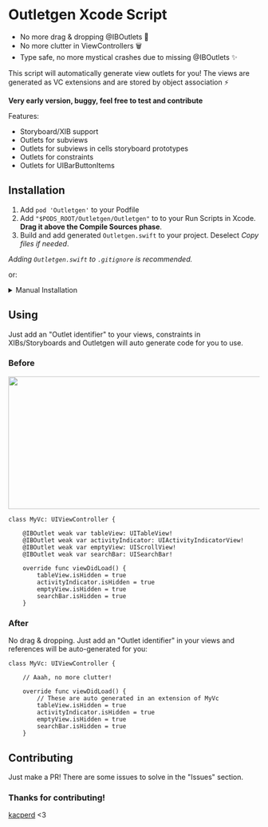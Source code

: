 
# Outletgen Xcode Script

- No more drag & dropping @IBOutlets 🙌
- No more clutter in ViewControllers 🗑
- Type safe, no more mystical crashes due to missing @IBOutlets ✨

This script will automatically generate view outlets for you! The views are generated as VC extensions and are stored by object association ⚡️

**Very early version, buggy, feel free to test and contribute**

Features:

- Storyboard/XIB support
- Outlets for subviews
- Outlets for subviews in cells storyboard prototypes
- Outlets for constraints
- Outlets for UIBarButtonItems

## Installation

1. Add `pod 'Outletgen'` to your Podfile 
2. Add `"$PODS_ROOT/Outletgen/Outletgen"` to to your Run Scripts in Xcode. **Drag it above the Compile Sources phase**.
3. Build and add generated `Outletgen.swift` to your project. Deselect *Copy files if needed*.

*Adding `Outletgen.swift` to `.gitignore` is recommended.*

or:

<details><summary>Manual Installation</summary>
<p>

1. Drag & Drop `Outletgen` to your project folder.
2. Add `"$SRCROOT/Outletgen"` to your Run Scripts in Xcode. **Drag it above the Compile Sources phase**.is
3. Build and add generated `Outletgen.swift` to your project. Deselect *Copy files if needed*.

</p>
</details>

## Using

Just add an "Outlet identifier" to your views, constraints in XIBs/Storyboards and Outletgen will auto generate code for you to use.

### Before

<p align="center">
<img src="https://i.stack.imgur.com/UBBCs.png" height="266" width="513">
</p>

```
class MyVc: UIViewController {
    
    @IBOutlet weak var tableView: UITableView!
    @IBOutlet weak var activityIndicator: UIActivityIndicatorView!
    @IBOutlet weak var emptyView: UIScrollView!
    @IBOutlet weak var searchBar: UISearchBar!
   
    override func viewDidLoad() {
        tableView.isHidden = true
        activityIndicator.isHidden = true
        emptyView.isHidden = true
        searchBar.isHidden = true
    }
```

### After

No drag & dropping. Just add an "Outlet identifier" in your views and references will be auto-generated for you:

```
class MyVc: UIViewController {

    // Aaah, no more clutter!
    
    override func viewDidLoad() {
        // These are auto generated in an extension of MyVc
        tableView.isHidden = true
        activityIndicator.isHidden = true
        emptyView.isHidden = true
        searchBar.isHidden = true
    }
```

## Contributing

Just make a PR! There are some issues to solve in the "Issues" section.

### Thanks for contributing!

[kacperd](https://github.com/kacperd) <3
